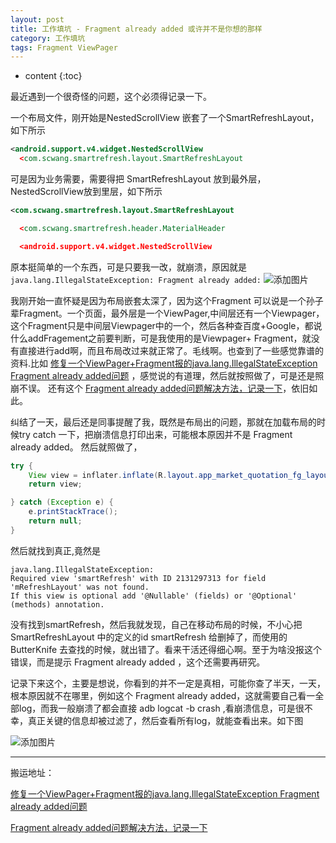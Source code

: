 ```yaml
---
layout: post
title: 工作填坑 - Fragment already added 或许并不是你想的那样
category: 工作填坑
tags: Fragment ViewPager
---
```

* content
{:toc}

最近遇到一个很奇怪的问题，这个必须得记录一下。

一个布局文件，刚开始是NestedScrollView 嵌套了一个SmartRefreshLayout，如下所示

```xml
<android.support.v4.widget.NestedScrollView
  <com.scwang.smartrefresh.layout.SmartRefreshLayout

```
可是因为业务需要，需要得把 SmartRefreshLayout 放到最外层，NestedScrollView放到里层，如下所示

```xml
<com.scwang.smartrefresh.layout.SmartRefreshLayout

  <com.scwang.smartrefresh.header.MaterialHeader

  <android.support.v4.widget.NestedScrollView

```
原本挺简单的一个东西，可是只要我一改，就崩溃，原因就是 `java.lang.IllegalStateException: Fragment already added:`
![添加图片](../../../../images/fragment_alread_add.png)

我刚开始一直怀疑是因为布局嵌套太深了，因为这个Fragment 可以说是一个孙子辈Fragment。一个页面，最外层是一个ViewPager,中间层还有一个Viewpager，这个Fragment只是中间层Viewpager中的一个，然后各种查百度+Google，都说什么addFragement之前要判断，可是我使用的是Viewpager+ Fragment，就没有直接进行add啊，而且布局改过来就正常了。毛线啊。也查到了一些感觉靠谱的资料.比如 [修复一个ViewPager+Fragment报的java.lang.IllegalStateException Fragment already added问题](https://blog.csdn.net/newone_helloworld/article/details/88537285)  ，感觉说的有道理，然后就按照做了，可是还是照崩不误。
还有这个 [Fragment already added问题解决方法，记录一下](https://www.jianshu.com/p/3c88629070bd)，依旧如此。

纠结了一天，最后还是同事提醒了我，既然是布局出的问题，那就在加载布局的时候try catch 一下，把崩溃信息打印出来，可能根本原因并不是 Fragment already added。
然后就照做了，

```java
try {
    View view = inflater.inflate(R.layout.app_market_quotation_fg_layout, container, false);
    return view;

} catch (Exception e) {
    e.printStackTrace();
    return null;
}
```

然后就找到真正,竟然是
```
java.lang.IllegalStateException:
Required view 'smartRefresh' with ID 2131297313 for field 'mRefreshLayout' was not found.
If this view is optional add '@Nullable' (fields) or '@Optional' (methods) annotation.
```

没有找到smartRefresh，然后我就发现，自己在移动布局的时候，不小心把SmartRefreshLayout 中的定义的id smartRefresh 给删掉了，而使用的ButterKnife 去查找的时候，就出错了。看来干活还得细心啊。至于为啥没报这个错误，而是提示 Fragment already added ，这个还需要再研究。

记录下来这个，主要是想说，你看到的并不一定是真相，可能你查了半天，一天，根本原因就不在哪里，例如这个 Fragment already added，这就需要自己看一全部log，而我一般崩溃了都会直接 adb logcat -b crash ,看崩溃信息，可是很不幸，真正关键的信息却被过滤了，然后查看所有log，就能查看出来。如下图

![添加图片](../../../../images/fragment_not_found.png)


---
搬运地址：    

[修复一个ViewPager+Fragment报的java.lang.IllegalStateException Fragment already added问题](https://blog.csdn.net/newone_helloworld/article/details/88537285)

[Fragment already added问题解决方法，记录一下](https://www.jianshu.com/p/3c88629070bd)
